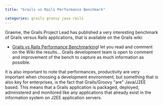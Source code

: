 ```yaml
---
title: "Grails vs Rails Performance Benchmark"

categories: grails groovy java rails
---
```

Graeme, the Grails Project Lead has published a very interesting benchmark of Grails versus Rails applications, that is available on the Grails wiki:

*   [Grails vs Rails Performance Benchmarking](http://grails.org/Grails+vs+Rails+Benchmark)I let you read and comment on the Wiki the results... Grails development team is open to comment and improvement of the bench to capture as much information as possible.

It is also important to note that performances, productivity are very important when choosing a development environment; but something that is also key for enterprises, is the fact that Grails/Groovy "are" Java/J2EE based. This means that a Grails application is packaged, deployed, administered and monitored like any applications that already exist in the information system on J2EE application servers.
